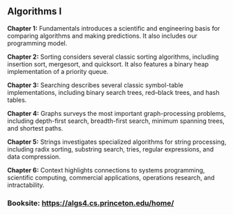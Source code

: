 ## Algorithms I 

**Chapter 1:** 
Fundamentals introduces a scientific and engineering basis for comparing algorithms and making predictions. It also includes our programming model.

**Chapter 2:** 
Sorting considers several classic sorting algorithms, including insertion sort, mergesort, and quicksort. It also features a binary heap implementation of a priority queue.

**Chapter 3:**
Searching describes several classic symbol-table implementations, including binary search trees, red–black trees, and hash tables.

**Chapter 4:** 
Graphs surveys the most important graph-processing problems, including depth-first search, breadth-first search, minimum spanning trees, and shortest paths.

**Chapter 5:** 
Strings investigates specialized algorithms for string processing, including radix sorting, substring search, tries, regular expressions, and data compression.

**Chapter 6:** 
Context highlights connections to systems programming, scientific computing, commercial applications, operations research, and intractability. 

### Booksite: https://algs4.cs.princeton.edu/home/ 